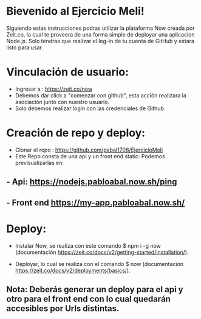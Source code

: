 # Bievenido al Ejercicio Meli!

Siguiendo estas instrucciones podras utilizar la plataforma Now creada por Zeit.co, la cual te proveera de una forma simple de deployar una aplicacion Node.js. Solo tendras que realizar el log-in de tu cuenta de GitHub y estara listo para usar.



# Vinculación de usuario:


- Ingresar a : https://zeit.co/now
- Debemos dar click a "comenzar con github", esta acción realizara la asociación junto con  nuestro usuario.
- Solo debemos realizar login con las credenciales de Github.

# Creación de repo y deploy:

- Clonar el repo : https://github.com/pabal1708/EjercicioMeli
- Este Repo consta de una api y un front end static:
 Podemos previsualizarlas en:
## - Api: https://nodejs.pabloabal.now.sh/ping
## - Front end https://my-app.pabloabal.now.sh/

# Deploy:

- Instalar Now, se realiza con este comando $ npm i -g now (documentación https://zeit.co/docs/v2/getting-started/installation/).

- Deployar, lo cual se realiza con el comando $ now (documentación https://zeit.co/docs/v2/deployments/basics/).

## Nota: Deberás generar un deploy para el api y otro para el front end con lo cual quedarán accesibles por Urls distintas.
